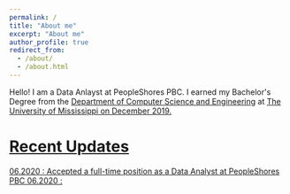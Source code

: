 ```yaml
---
permalink: /
title: "About me"
excerpt: "About me"
author_profile: true
redirect_from: 
  - /about/
  - /about.html
---
```


Hello! I am a Data Anlayst at PeopleShores PBC. I earned my Bachelor's Degree from the <a href="https://engineering.tamu.edu/cse">Department of Computer Science and Engineering</a> at <a href="https://www.tamu.edu/"> The University of Mississippi on December 2019.

Recent Updates
======
06.2020 : Accepted a full-time position as a Data Analyst at PeopleShores PBC 
06.2020 : 
